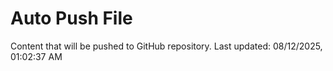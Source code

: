 # Auto Push File

Content that will be pushed to GitHub repository.
Last updated: 08/12/2025, 01:02:37 AM